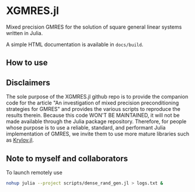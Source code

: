 # XGMRES.jl

Mixed precision GMRES for the solution of square general linear systems written
in Julia.

A simple HTML documentation is available in `docs/build`.

## How to use

## Disclaimers

The sole purpose of the XGMRES.jl github repo is to provide the companion code
for the article "An investigation of mixed precision preconditioning strategies 
for GMRES" and provides the various scripts to reproduce the results therein.
Because this code WON'T BE MAINTAINED, it will not be made available through
the Julia package repository. Therefore, for people whose purpose is to use a 
reliable, standard, and performant Julia implementation of GMRES, we invite 
them to use more mature libraries such as 
[Krylov.jl](https://github.com/JuliaSmoothOptimizers/Krylov.jl). 




## Note to myself and collaborators

To launch remotely use

```bash
nohup julia --project scripts/dense_rand_gen.jl > logs.txt &
```
